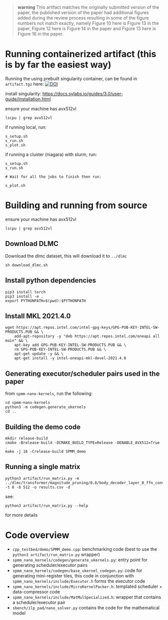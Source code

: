 > **warning** This artifact matches the originally submitted version of the paper, the published version of the paper had additional figures added during the review process resulting in some of the figure numbers not match exactly, namely Figure 10 here is Figure 13 in the paper, Figure 12 here is Figure 14 in the paper and Figure 13 here is Figure 16 in the paper. 

# Running containerized artifact (this is by far the easiest way)

Running the using prebuilt singularity container, can be found in `artifact.tgz` here: [![DOI](https://zenodo.org/badge/DOI/10.5281/zenodo.7774964.svg)](https://doi.org/10.5281/zenodo.7774964)

install singularity: 
https://docs.sylabs.io/guides/3.0/user-guide/installation.html

ensure your machine has avx512vl
```
lscpu | grep avx512vl
```

if running local, run:
```
s_setup.sh
s_run.sh
s_plot.sh
```

if running a cluster (niagara) with slurm, run: 

```
s_setup.sh
s_run.sh

# Wait for all the jobs to finish then run: 

s_plot.sh
```

# Building and running from source

ensure your machine has avx512vl
```
lscpu | grep avx512vl
```

## Download DLMC

Download the dlmc dataset, this will download it to `../dlmc`

```
sh download_dlmc.sh
```

## Install python dependencies

```
pip3 install torch
pip3 install -e .
export PYTHONPATH=$(pwd):$PYTHONPATH
```

## Install MKL 2021.4.0
```
wget https://apt.repos.intel.com/intel-gpg-keys/GPG-PUB-KEY-INTEL-SW-PRODUCTS.PUB && \
    add-apt-repository -y "deb https://apt.repos.intel.com/oneapi all main" && \
    apt-key add GPG-PUB-KEY-INTEL-SW-PRODUCTS.PUB && \
    rm GPG-PUB-KEY-INTEL-SW-PRODUCTS.PUB && \
    apt-get update -y && \
    apt-get install -y intel-oneapi-mkl-devel-2021.4.0
```

## Generating executor/scheduler pairs used in the paper
from `spmm-nano-kernels`, run the following:
```
cd spmm-nano-kernels
python3 -m codegen.generate_ukernels
cd ..
```

## Building the demo code
```
mkdir release-build
cmake -Brelease-build -DCMAKE_BUILD_TYPE=Release -DENABLE_AVX512=True .
make -j 16 -Crelease-build SPMM_demo
```

## Running a single matrix

```
python3 artifact/run_matrix.py -m ../dlmc/transformer/magnitude_pruning/0.8/body_decoder_layer_0_ffn_conv1_fully_connected.smtx -t 8 -b 512 -o results.csv -d
```
see:
```
python3 artifact/run_matrix.py --help
```
for more details

# Code overview

- `cpp_testbed/demo/SPMM_demo.cpp`: benchmarking code (best to use the `python3 artifact/run_matrix.py` wrapper)
- `spmm_nano_kernels/codegen/generate_ukernels.py`: entry point for generating scheduler/executor pairs
- `spmm_nano_kernels/codegen/base_ukernel_codegen.py`: code for generating mini-register tiles, this code in conjunction with `spmm_nano_kernels/include/Executor.h` forms the executor code
- `spmm_nano_kernels/include/MicroKernelPacker.h`: templated scheduler + data-compressor code
- `spmm_nano_kernels/include/MatMulSpecialized.h`: wrapper that contains a scheduler/executor pair
- `sbench/ilp_pad/nano_solver.py` contains the code for the mathematical model
